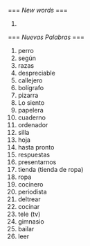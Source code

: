 === *New words* ===

1.

=== *Nuevas Palabras* ===

1. perro
2. según
3. razas
4. despreciable
5. callejero
6. bolígrafo
7. pizarra
8. Lo siento
9. papelera
10. cuaderno
11. ordenador
12. silla
13. hoja
14. hasta pronto
15. respuestas
16. presentarnos
17. tienda (tienda de ropa)
18. ropa
19. cocinero
20. periodista
21. deltrear
22. cocinar
23. tele (tv)
24. gimnasio
25. bailar
26. leer
